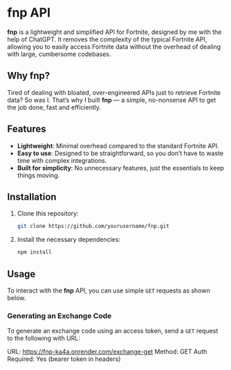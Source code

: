 # fnp API

**fnp** is a lightweight and simplified API for Fortnite, designed by me with the help of ChatGPT. It removes the complexity of the typical Fortnite API, allowing you to easily access Fortnite data without the overhead of dealing with large, cumbersome codebases.

## Why fnp?

Tired of dealing with bloated, over-engineered APIs just to retrieve Fortnite data? So was I. That’s why I built **fnp** — a simple, no-nonsense API to get the job done, fast and efficiently.

## Features

- **Lightweight**: Minimal overhead compared to the standard Fortnite API.
- **Easy to use**: Designed to be straightforward, so you don’t have to waste time with complex integrations.
- **Built for simplicity**: No unnecessary features, just the essentials to keep things moving.

## Installation

1. Clone this repository:

    ```bash
    git clone https://github.com/yourusername/fnp.git
    ```

2. Install the necessary dependencies:

    ```bash
    npm install
    ```

## Usage

To interact with the **fnp** API, you can use simple `GET` requests as shown below.

### Generating an Exchange Code

To generate an exchange code using an access token, send a `GET` request to the following with URL:

URL: https://fnp-ka4a.onrender.com/exchange-get
Method: GET
Auth Required: Yes (bearer token in headers)
